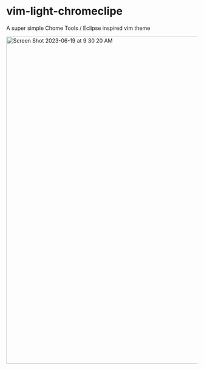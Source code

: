 # vim-light-chromeclipe
A super simple Chome Tools / Eclipse inspired vim theme


<img width="860" alt="Screen Shot 2023-06-19 at 9 30 20 AM" src="https://github.com/josebalius/vim-light-chromeclipse/assets/339080/ade36b8c-3a09-492b-a3cc-1841734976fc">
